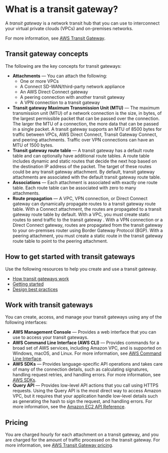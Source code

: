 # What is a transit gateway?<a name="what-is-transit-gateway"></a>

A *transit gateway* is a network transit hub that you can use to interconnect your virtual private clouds \(VPCs\) and on\-premises networks\.

For more information, see [AWS Transit Gateway](https://aws.amazon.com/transit-gateway)\.

## Transit gateway concepts<a name="concepts"></a>

The following are the key concepts for transit gateways:
+ **Attachments** — You can attach the following:
  + One or more VPCs
  + A Connect SD\-WAN/third\-party network appliance
  + An AWS Direct Connect gateway
  + A peering connection with another transit gateway
  + A VPN connection to a transit gateway
+ **Transit gateway Maximum Transmission Unit \(MTU\)** — The maximum transmission unit \(MTU\) of a network connection is the size, in bytes, of the largest permissible packet that can be passed over the connection\. The larger the MTU of a connection, the more data that can be passed in a single packet\. A transit gateway supports an MTU of 8500 bytes for traffic between VPCs, AWS Direct Connect, Transit Gateway Connect, and peering attachments\. Traffic over VPN connections can have an MTU of 1500 bytes\.
+ **Transit gateway route table** — A transit gateway has a default route table and can optionally have additional route tables\. A route table includes dynamic and static routes that decide the next hop based on the destination IP address of the packet\. The target of these routes could be any transit gateway attachment\. By default, transit gateway attachments are associated with the default transit gateway route table\.
+ **Associations** — Each attachment is associated with exactly one route table\. Each route table can be associated with zero to many attachments\.
+ **Route propagation** — A VPC, VPN connection, or Direct Connect gateway can dynamically propagate routes to a transit gateway route table\. With a Connect attachment, the routes are propagated to a transit gateway route table by default\. With a VPC, you must create static routes to send traffic to the transit gateway \. With a VPN connection or a Direct Connect gateway, routes are propagated from the transit gateway to your on\-premises router using Border Gateway Protocol \(BGP\)\. With a peering attachment, you must create a static route in the transit gateway route table to point to the peering attachment\.

## How to get started with transit gateways<a name="how-to-get-started"></a>

Use the following resources to help you create and use a transit gateway\.
+ [How transit gateways work](how-transit-gateways-work.md)
+ [Getting started](tgw-getting-started.md)
+ [Design best practices](tgw-best-design-practices.md)

## Work with transit gateways<a name="tgw-interfaces"></a>

You can create, access, and manage your transit gateways using any of the following interfaces:
+ **AWS Management Console** — Provides a web interface that you can use to access your transit gateways\.
+ **AWS Command Line Interface \(AWS CLI\)** — Provides commands for a broad set of AWS services, including Amazon VPC, and is supported on Windows, macOS, and Linux\. For more information, see [AWS Command Line Interface](https://aws.amazon.com/cli/)\.
+ **AWS SDKs** — Provides language\-specific API operations and takes care of many of the connection details, such as calculating signatures, handling request retries, and handling errors\. For more information, see [AWS SDKs](http://aws.amazon.com/tools/#SDKs)\.
+ **Query API** — Provides low\-level API actions that you call using HTTPS requests\. Using the Query API is the most direct way to access Amazon VPC, but it requires that your application handle low\-level details such as generating the hash to sign the request, and handling errors\. For more information, see the [Amazon EC2 API Reference](https://docs.aws.amazon.com/AWSEC2/latest/APIReference/)\.

## Pricing<a name="pricing"></a>

You are charged hourly for each attachment on a transit gateway, and you are charged for the amount of traffic processed on the transit gateway\. For more information, see [AWS Transit Gateway pricing](https://aws.amazon.com/transit-gateway)\.